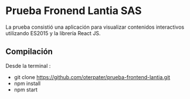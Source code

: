 # Prueba Fronend Lantia SAS

La prueba consistió una aplicación para visualizar contenidos interactivos utilizando ES2015 y la librería React JS.

## Compilación

Desde la terminal :

- git clone https://github.com/oterpater/prueba-frontend-lantia.git
- npm install
- npm start

